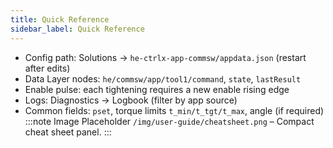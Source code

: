 ```yaml
---
title: Quick Reference
sidebar_label: Quick Reference
---
```


- Config path: Solutions → `he-ctrlx-app-commsw/appdata.json` (restart after edits)
- Data Layer nodes: `he/commsw/app/tool1/command`, `state`, `lastResult`
- Enable pulse: each tightening requires a new enable rising edge
- Logs: Diagnostics → Logbook (filter by app source)
- Common fields: `pset`, torque limits `t_min/t_tgt/t_max`, angle (if required)
:::note Image Placeholder
`/img/user-guide/cheatsheet.png` – Compact cheat sheet panel.
:::
